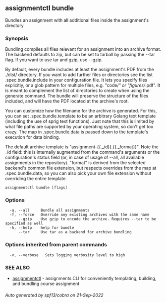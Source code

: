 ## assignmentctl bundle

Bundles an assignment with all additional files inside the assignment's directory

### Synopsis


Bundling compiles all files relevant for an assignment into an archive
format. The backend defaults to zip, but can be set to tarball by
passing the --tar flag. If you want to use tar and gzip, use --gzip.

By default, every bundle includes at least the assignment's PDF from
the ./dist/ directory. If you want to add further files or directories
see the list .spec.bundle.include in your configuration file. It lets
you specify files explicitly, or a glob pattern for multiple files,
e.g. "code/*" or "figures/*.pdf". It is meant to complement the list 
of directories to create when using the generate command. The bundle will
preserve the structure of the files included, and will have the PDF
located at the archive's root.

You can customize how the filename for the archive is generated. For this,
you can set .spec.bundle.template to be an arbitrary Golang text template
(including the use of sprig text functions). Just note that this is 
limited by what file paths are supported by your operating system, so 
don't get too crazy. The map in .spec.bundle.data is passed down to
the template's execution for data binding. 

The default archive template is "assignment-{{._id}}.{{._format}}". Note 
the _id field: this is internally augmented from the command's arguments
or the configuration's status field (or, in case of usage of --all, all
available assignments in the repository). "format" is derived from the 
selected backend's common file extension, but respects overrides from
the map at .spec.bundle.data, so you can also pick your own file extension
without overriding the entire template.


```
assignmentctl bundle [flags]
```

### Options

```
  -a, --all     Bundle all assignments
  -f, --force   Override any existing archives with the same name
      --gzip    Use gzip to encode the archive. Requires --tar to be specified as well
  -h, --help    help for bundle
      --tar     Use tar as a backend for archive bundling
```

### Options inherited from parent commands

```
  -v, --verbose   Sets logging verbosity level to high
```

### SEE ALSO

* [assignmentctl](assignmentctl.md)	 - assignments CLI for conveniently templating, building, and bundling course assignment

###### Auto generated by spf13/cobra on 21-Sep-2022
